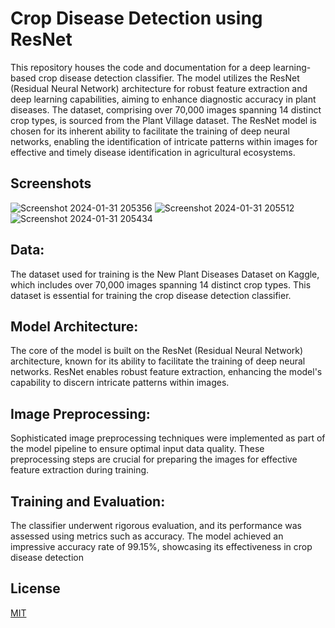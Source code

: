 
# Crop Disease Detection using ResNet

This repository houses the code and documentation for a deep learning-based crop disease detection classifier. The model utilizes the ResNet (Residual Neural Network) architecture for robust feature extraction and deep learning capabilities, aiming to enhance diagnostic accuracy in plant diseases. The dataset, comprising over 70,000 images spanning 14 distinct crop types, is sourced from the Plant Village dataset. The ResNet model is chosen for its inherent ability to facilitate the training of deep neural networks, enabling the identification of intricate patterns within images for effective and timely disease identification in agricultural ecosystems.


## Screenshots

![Screenshot 2024-01-31 205356](https://github.com/vibhudixit123/comparitive_analysis_of_diseases_in_plants/assets/104568465/22f6e89d-baf6-4eba-b36c-0971a647a1f6)
![Screenshot 2024-01-31 205512](https://github.com/vibhudixit123/comparitive_analysis_of_diseases_in_plants/assets/104568465/0a372e2f-a33d-49eb-a201-694497fea0c7)
![Screenshot 2024-01-31 205434](https://github.com/vibhudixit123/comparitive_analysis_of_diseases_in_plants/assets/104568465/3c4cba93-2ed3-4589-a5db-f67b632c97a5)



## Data:
The dataset used for training is the New Plant Diseases Dataset on Kaggle, which includes over 70,000 images spanning 14 distinct crop types. This dataset is essential for training the crop disease detection classifier.
## Model Architecture:
The core of the model is built on the ResNet (Residual Neural Network) architecture, known for its ability to facilitate the training of deep neural networks. ResNet enables robust feature extraction, enhancing the model's capability to discern intricate patterns within images.
## Image Preprocessing:
Sophisticated image preprocessing techniques were implemented as part of the model pipeline to ensure optimal input data quality. These preprocessing steps are crucial for preparing the images for effective feature extraction during training.
## Training and Evaluation:
The classifier underwent rigorous evaluation, and its performance was assessed using metrics such as accuracy. The model achieved an impressive accuracy rate of 99.15%, showcasing its effectiveness in crop disease detection
## License

[MIT](https://choosealicense.com/licenses/mit/)

